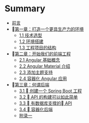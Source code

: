 # Summary

* [前言](README.md)
* [第一章：打造一个更具生产力的环境](chapter_1/chap_1_0.md)
  * [1.1 技术选型](chapter_1/chap_1_1.md)
  * [1.2 环境搭建](chapter_1/chap_1_2.md)
  * [1.3 工程项目的结构](chapter_1/chap_1_3.md)
* [第二章：开始我们的前端工程](chapter_2/chap_2_0.md)
  * [2.1 Angular 基础概念](chapter_2/chap_2_1.md)
  * [2.2 Angular Material 介绍](chapter_2/chap_2_2.md)
  * [2.3 添加主题支持](chapter_2/chap_2_3.md)
  * [2.4 容器化 Angular 应用](chapter_2/chap_2_4.md)
* [第三章：何谓后端](chapter_3/chap_3_0.md)
  * [3.1  创建一个 Spring Boot 工程](chapter_3/chap_3_1.md)
  * [3.2  API 的构建可以如此简单](chapter_3/chap_3_2.md)
  * [3.3  有数据库支撑的 API](chapter_3/chap_3_3.md)
  * [3.4  容器化后端](chapter_3/chap_3_4.md)
  * [附录一](appendix/appendix_0.md)
